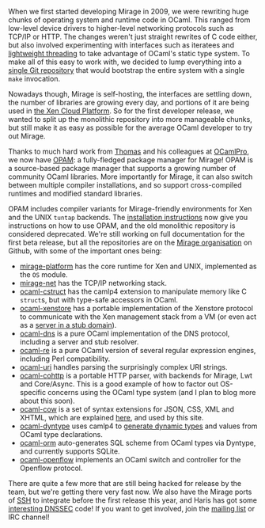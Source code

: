 When we first started developing Mirage in 2009, we were rewriting huge chunks of operating system and runtime code in OCaml. This ranged from low-level device drivers to higher-level networking protocols such as TCP/IP or HTTP.  The changes weren't just straight rewrites of C code either, but also involved experimenting with interfaces such as iteratees and [lightweight threading](/wiki/tutorial-lwt) to take advantage of OCaml's static type system.  To make all of this easy to work with, we decided to lump everything into a [single Git repository](http://github.com/avsm/mirage) that would bootstrap the entire system with a single `make` invocation.

Nowadays though, Mirage is self-hosting, the interfaces are settling down, the number of libraries are growing every day, and portions of it are being used in [the Xen Cloud Platform](/blog/xenstore-stub-domain). So for the first developer release, we wanted to split up the monolithic repository into more manageable chunks, but still make it as easy as possible for the average OCaml developer to try out Mirage.

Thanks to much hard work from [Thomas](http://gazagnaire.org) and his colleagues at [OCamlPro](http://ocamlpro.com), we now have [OPAM](http://opam.ocamlpro.com): a fully-fledged package manager for Mirage!  OPAM is a source-based package manager that supports a growing number of community OCaml libraries.  More importantly for Mirage, it can also switch between multiple compiler installations, and so support cross-compiled runtimes and modified standard libraries.

OPAM includes compiler variants for Mirage-friendly environments for Xen and the UNIX `tuntap` backends.  The [installation instructions](/wiki/install) now give you instructions on how to use OPAM, and the old monolithic repository is considered deprecated.  We're still working on full documentation for the first beta release, but all the repositories are on the [Mirage organisation](http://github.com/mirage) on Github, with some of the important ones being:

* [mirage-platform](http://github.com/mirage/mirage-platform) has the core runtime for Xen and UNIX, implemented as the `OS` module.
* [mirage-net](http://github.com/mirage/mirage-net) has the TCP/IP networking stack.
* [ocaml-cstruct](http://github.com/mirage/ocaml-cstruct) has the camlp4 extension to manipulate memory like C `struct`s, but with type-safe accessors in OCaml.
* [ocaml-xenstore](http://github.com/mirage/ocaml-xenstore) has a portable implementation of the Xenstore protocol to communicate with the Xen management stack from a VM (or even act as a [server in a stub domain](/blog/xenstore-stub-domain)).
* [ocaml-dns](http://github.com/mirage/ocaml-dns) is a pure OCaml implementation of the DNS protocol, including a server and stub resolver.
* [ocaml-re](http://github.com/mirage/ocaml-re) is a pure OCaml version of several regular expression engines, including Perl compatibility.
* [ocaml-uri](http://github.com/mirage/ocaml-uri) handles parsing the surprisingly complex URI strings.
* [ocaml-cohttp](http://github.com/mirage/ocaml-cohttp) is a portable HTTP parser, with backends for Mirage, Lwt and Core/Async. This is a good example of how to factor out OS-specific concerns using the OCaml type system (and I plan to blog more about this soon).
* [ocaml-cow](http://github.com/mirage/ocaml-cow) is a set of syntax extensions for JSON, CSS, XML and XHTML, which are explained [here](https://mirage.github.io/wiki/cow), and used by this site.
* [ocaml-dyntype](http://github.com/mirage/dyntype) uses camlp4 to [generate dynamic types](http://anil.recoil.org/papers/2011-dynamics-ml.pdf) and values from OCaml type declarations.
* [ocaml-orm](http://github.com/mirage/orm) auto-generates SQL scheme from OCaml types via Dyntype, and currently supports SQLite.
* [ocaml-openflow](http://github.com/mirage/ocaml-openflow) implements an OCaml switch and controller for the Openflow protocol.

There are quite a few more that are still being hacked for release by the team, but we're getting there very fast now. We also have the Mirage ports of [SSH](http://github.com/avsm/ocaml-ssh) to integrate before the first release this year, and Haris has got some [interesting DNSSEC](http://github.com/mirage/ocaml-crypto-keys) code!  If you want to get involved, join the [mailing list](/about) or IRC channel!
